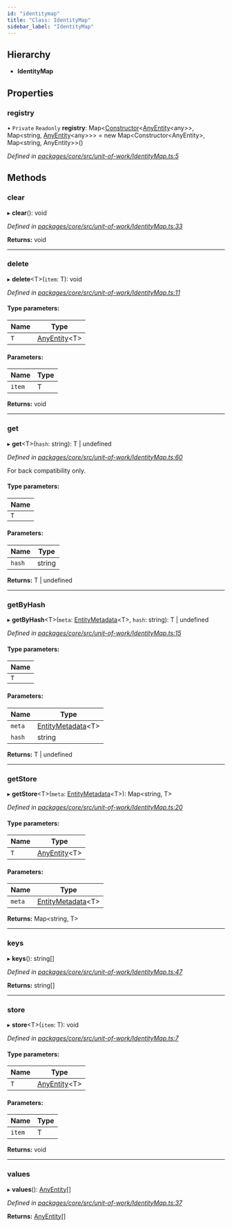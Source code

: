 ```yaml
---
id: "identitymap"
title: "Class: IdentityMap"
sidebar_label: "IdentityMap"
---
```


## Hierarchy

* **IdentityMap**

## Properties

### registry

• `Private` `Readonly` **registry**: Map&#60;[Constructor](../globals.md#constructor)&#60;[AnyEntity](../globals.md#anyentity)&#60;any>>, Map&#60;string, [AnyEntity](../globals.md#anyentity)&#60;any>>> = new Map&#60;Constructor&#60;AnyEntity>, Map&#60;string, AnyEntity>>()

*Defined in [packages/core/src/unit-of-work/IdentityMap.ts:5](https://github.com/mikro-orm/mikro-orm/blob/d945b8a11/packages/core/src/unit-of-work/IdentityMap.ts#L5)*

## Methods

### clear

▸ **clear**(): void

*Defined in [packages/core/src/unit-of-work/IdentityMap.ts:33](https://github.com/mikro-orm/mikro-orm/blob/d945b8a11/packages/core/src/unit-of-work/IdentityMap.ts#L33)*

**Returns:** void

___

### delete

▸ **delete**&#60;T>(`item`: T): void

*Defined in [packages/core/src/unit-of-work/IdentityMap.ts:11](https://github.com/mikro-orm/mikro-orm/blob/d945b8a11/packages/core/src/unit-of-work/IdentityMap.ts#L11)*

#### Type parameters:

Name | Type |
------ | ------ |
`T` | [AnyEntity](../globals.md#anyentity)&#60;T> |

#### Parameters:

Name | Type |
------ | ------ |
`item` | T |

**Returns:** void

___

### get

▸ **get**&#60;T>(`hash`: string): T \| undefined

*Defined in [packages/core/src/unit-of-work/IdentityMap.ts:60](https://github.com/mikro-orm/mikro-orm/blob/d945b8a11/packages/core/src/unit-of-work/IdentityMap.ts#L60)*

For back compatibility only.

#### Type parameters:

Name |
------ |
`T` |

#### Parameters:

Name | Type |
------ | ------ |
`hash` | string |

**Returns:** T \| undefined

___

### getByHash

▸ **getByHash**&#60;T>(`meta`: [EntityMetadata](entitymetadata.md)&#60;T>, `hash`: string): T \| undefined

*Defined in [packages/core/src/unit-of-work/IdentityMap.ts:15](https://github.com/mikro-orm/mikro-orm/blob/d945b8a11/packages/core/src/unit-of-work/IdentityMap.ts#L15)*

#### Type parameters:

Name |
------ |
`T` |

#### Parameters:

Name | Type |
------ | ------ |
`meta` | [EntityMetadata](entitymetadata.md)&#60;T> |
`hash` | string |

**Returns:** T \| undefined

___

### getStore

▸ **getStore**&#60;T>(`meta`: [EntityMetadata](entitymetadata.md)&#60;T>): Map&#60;string, T>

*Defined in [packages/core/src/unit-of-work/IdentityMap.ts:20](https://github.com/mikro-orm/mikro-orm/blob/d945b8a11/packages/core/src/unit-of-work/IdentityMap.ts#L20)*

#### Type parameters:

Name | Type |
------ | ------ |
`T` | [AnyEntity](../globals.md#anyentity)&#60;T> |

#### Parameters:

Name | Type |
------ | ------ |
`meta` | [EntityMetadata](entitymetadata.md)&#60;T> |

**Returns:** Map&#60;string, T>

___

### keys

▸ **keys**(): string[]

*Defined in [packages/core/src/unit-of-work/IdentityMap.ts:47](https://github.com/mikro-orm/mikro-orm/blob/d945b8a11/packages/core/src/unit-of-work/IdentityMap.ts#L47)*

**Returns:** string[]

___

### store

▸ **store**&#60;T>(`item`: T): void

*Defined in [packages/core/src/unit-of-work/IdentityMap.ts:7](https://github.com/mikro-orm/mikro-orm/blob/d945b8a11/packages/core/src/unit-of-work/IdentityMap.ts#L7)*

#### Type parameters:

Name | Type |
------ | ------ |
`T` | [AnyEntity](../globals.md#anyentity)&#60;T> |

#### Parameters:

Name | Type |
------ | ------ |
`item` | T |

**Returns:** void

___

### values

▸ **values**(): [AnyEntity](../globals.md#anyentity)[]

*Defined in [packages/core/src/unit-of-work/IdentityMap.ts:37](https://github.com/mikro-orm/mikro-orm/blob/d945b8a11/packages/core/src/unit-of-work/IdentityMap.ts#L37)*

**Returns:** [AnyEntity](../globals.md#anyentity)[]
